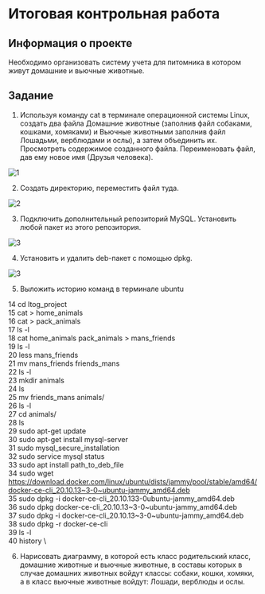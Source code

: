 # Итоговая контрольная работа #

## Информация о проекте ##
Необходимо организовать систему учета для питомника в котором живут
домашние и вьючные животные.

## Задание ##
1. Используя команду cat в терминале операционной системы Linux, создать
   два файла Домашние животные (заполнив файл собаками, кошками,
   хомяками) и Вьючные животными заполнив файл Лошадьми, верблюдами и
   ослы), а затем объединить их. Просмотреть содержимое созданного файла.
   Переименовать файл, дав ему новое имя (Друзья человека).

![1](/home/t/Документы/Itog_project/screens/1.png)

2. Создать директорию, переместить файл туда.

![2](/home/t/Документы/Itog_project/screens/2.png)

3. Подключить дополнительный репозиторий MySQL. Установить любой пакет
   из этого репозитория.

![3](/home/t/Документы/Itog_project/screens/3.png)

4. Установить и удалить deb-пакет с помощью dpkg.

![3](/home/t/Документы/Itog_project/screens/4.png)

5. Выложить историю команд в терминале ubuntu

 14  cd Itog_project \
   15  cat > home_animals \
   16  cat > pack_animals \
   17  ls -l \
   18  cat home_animals pack_animals > mans_friends \
   19  ls -l \
   20  less mans_friends \
   21  mv mans_friends friends_mans \
   22  ls -l \
   23  mkdir animals \
   24  ls \
   25  mv friends_mans animals/ \
   26  ls -l \
   27  cd animals/ \
   28  ls \
   29  sudo apt-get update \
   30  sudo apt-get install mysql-server \
   31  sudo mysql_secure_installation \
   32  sudo service mysql status \
   33  sudo apt install path_to_deb_file \
   34  sudo wget https://download.docker.com/linux/ubuntu/dists/jammy/pool/stable/amd64/docker-ce-cli_20.10.13~3-0~ubuntu-jammy_amd64.deb \
   35  sudo dpkg -i docker-ce-cli_20.10.133-0ubuntu-jammy_amd64.deb \
   36  sudo dpkg docker-ce-cli_20.10.13~3-0~ubuntu-jammy_amd64.deb \
   37  sudo dpkg -i  docker-ce-cli_20.10.13~3-0~ubuntu-jammy_amd64.deb \
   38  sudo dpkg -r docker-ce-cli \
   39  ls -l \
   40  history \ 

6. Нарисовать диаграмму, в которой есть класс родительский класс, домашние
   животные и вьючные животные, в составы которых в случае домашних
   животных войдут классы: собаки, кошки, хомяки, а в класс вьючные животные
   войдут: Лошади, верблюды и ослы.